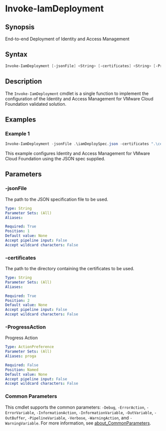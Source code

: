 # Invoke-IamDeployment

## Synopsis

End-to-end Deployment of Identity and Access Management

## Syntax

```powershell
Invoke-IamDeployment [-jsonFile] <String> [-certificates] <String> [-ProgressAction <ActionPreference>] [<CommonParameters>]
```

## Description

The `Invoke-IamDeployment` cmdlet is a single function to implement the configuration of the Identity and Access Management for VMware Cloud Foundation validated solution.

## Examples

### Example 1

```powershell
Invoke-IamDeployment -jsonFile .\iamDeploySpec.json -certificates ".\certificates\"
```

This example configures Identity and Access Management for VMware Cloud Foundation using the JSON spec supplied.

## Parameters

### -jsonFile

The path to the JSON specification file to be used.

```yaml
Type: String
Parameter Sets: (All)
Aliases:

Required: True
Position: 1
Default value: None
Accept pipeline input: False
Accept wildcard characters: False
```

### -certificates

The path to the directory containing the certificates to be used.

```yaml
Type: String
Parameter Sets: (All)
Aliases:

Required: True
Position: 2
Default value: None
Accept pipeline input: False
Accept wildcard characters: False
```

### -ProgressAction

Progress Action

```yaml
Type: ActionPreference
Parameter Sets: (All)
Aliases: proga

Required: False
Position: Named
Default value: None
Accept pipeline input: False
Accept wildcard characters: False
```

### Common Parameters

This cmdlet supports the common parameters: `-Debug`, `-ErrorAction`, `-ErrorVariable`, `-InformationAction`, `-InformationVariable`, `-OutVariable`, `-OutBuffer`, `-PipelineVariable`, `-Verbose`, `-WarningAction`, and `-WarningVariable`. For more information, see [about_CommonParameters](http://go.microsoft.com/fwlink/?LinkID=113216).
